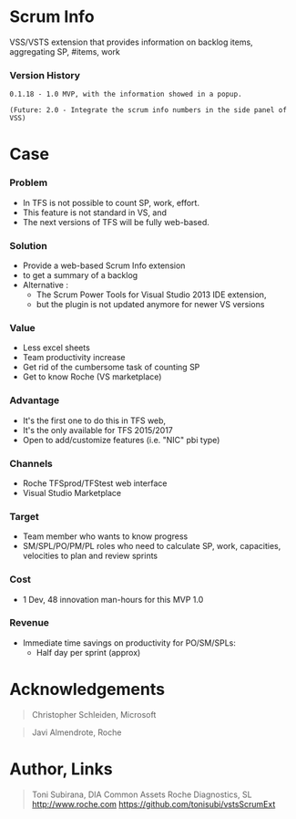 # Scrum Info 

VSS/VSTS extension that provides information on backlog items, aggregating SP, #items, work

### Version History

```
0.1.18 - 1.0 MVP, with the information showed in a popup.

(Future: 2.0 - Integrate the scrum info numbers in the side panel of VSS)
```

# Case 

### Problem

*   In TFS is not possible to count SP, work, effort.    
*   This feature is not standard in VS, and
*   The next versions of TFS will be fully web-based.

### Solution

*   Provide a web-based Scrum Info extension 
*   to get a summary of a backlog
*	Alternative : 
     * The Scrum Power Tools for Visual Studio 2013 IDE extension, 
     * but the plugin is not updated anymore for newer VS versions

### Value

*   Less excel sheets
*   Team productivity increase
*   Get rid of the cumbersome task of counting SP
*   Get to know Roche (VS marketplace)

### Advantage

*    It's the first one to do this in TFS web,
*    It's the only available for TFS 2015/2017
*    Open to add/customize features (i.e. "NIC" pbi type)

### Channels

*    Roche TFSprod/TFStest web interface
*    Visual Studio Marketplace

### Target

*   Team member who wants to know progress 
*   SM/SPL/PO/PM/PL roles who need to calculate SP, work, capacities, velocities to plan and review sprints

### Cost

*    1 Dev, 48 innovation man-hours for this MVP 1.0 

### Revenue

* Immediate time savings on productivity for PO/SM/SPLs:
    * Half day per sprint (approx)


# Acknowledgements 

> Christopher Schleiden, Microsoft

> Javi Almendrote, Roche

# Author, Links 

> Toni Subirana, 
> DIA Common Assets
> Roche Diagnostics, SL
> http://www.roche.com
> https://github.com/tonisubi/vstsScrumExt